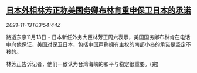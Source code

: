<!--1636776062000-->
[日本外相林芳正称美国务卿布林肯重申保卫日本的承诺](https://cn.reuters.com/article/japan-us-blinken-dip-1113-idCNKBS2HY04N)
------

<div><i>2021-11-13T03:54:44Z</i></div><p>路透东京11月13日 - 日本新任外务大臣林芳正周六表示，美国国务卿布林肯在电话中向他保证，美国对保卫日本，包括中国声称拥有主权的南部小岛的承诺是坚定不移的。</p><p>林芳正告诉记者，他们一致认为台湾海峡的和平与稳定很重要。(完)</p>
